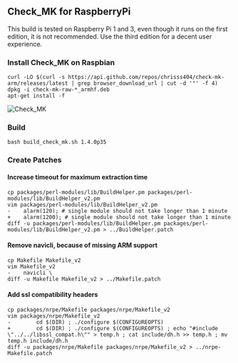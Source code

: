 
## Check_MK for RaspberryPi

This build is tested on Raspberry Pi 1 and 3, even though it runs on the first edition, it is not recommended. Use the third edition for a decent user experience. 

### Install Check_MK on Raspbian

    curl -LO $(curl -s https://api.github.com/repos/chrisss404/check-mk-arm/releases/latest | grep browser_download_url | cut -d '"' -f 4)
    dpkg -i check-mk-raw-*_armhf.deb
    apt-get install -f

![Check_MK](https://raw.github.com/chrisss404/check-mk-arm/1.4.0/data/check_mk.jpg)

### Build

    bash build_check_mk.sh 1.4.0p35

### Create Patches

#### Increase timeout for maximum extraction time

    cp packages/perl-modules/lib/BuildHelper.pm packages/perl-modules/lib/BuildHelper_v2.pm
    vim packages/perl-modules/lib/BuildHelper_v2.pm
    -    alarm(120); # single module should not take longer than 1 minute
    +    alarm(1200); # single module should not take longer than 1 minute
    diff -u packages/perl-modules/lib/BuildHelper.pm packages/perl-modules/lib/BuildHelper_v2.pm > ../BuildHelper.patch

#### Remove navicli, because of missing ARM support

    cp Makefile Makefile_v2
    vim Makefile_v2
    -	 navicli \
    diff -u Makefile Makefile_v2 > ../Makefile.patch

#### Add ssl compatibility headers

    cp packages/nrpe/Makefile packages/nrpe/Makefile_v2
    vim packages/nrpe/Makefile_v2
    -        cd $(DIR) ; ./configure $(CONFIGUREOPTS)
    +        cd $(DIR) ; ./configure $(CONFIGUREOPTS) ; echo "#include \"../../libssl_compat.h\"" > temp.h ; cat include/dh.h >> temp.h ; mv temp.h include/dh.h
    diff -u packages/nrpe/Makefile packages/nrpe/Makefile_v2 > ../nrpe-Makefile.patch
